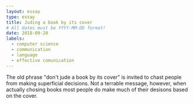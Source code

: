 ```yaml
---
layout: essay
type: essay
title: Juding a book by its cover
# All dates must be YYYY-MM-DD format!
date: 2018-09-20
labels:
  - computer science
  - communication
  - language
  - effective comunication
---
```


The old phrase "don't jude a book by its cover" is invited to chast people from making superficial decisions. Not a terrable message, however, when actually chosing books most people do make much of their desisons based on the cover. 
